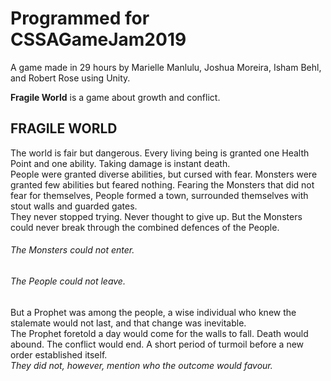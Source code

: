# Programmed for CSSAGameJam2019
A game made in 29 hours by Marielle Manlulu, Joshua Moreira, Isham Behl, and Robert Rose using Unity.

__Fragile World__ is a game about growth and conflict.
  
  

## **FRAGILE WORLD**
The world is fair but dangerous. Every living being is granted one Health Point and one ability. Taking damage is instant death.  
People were granted diverse abilities, but cursed with fear. Monsters were granted few abilities but feared nothing.
Fearing the Monsters that did not fear for themselves, People formed a town, surrounded themselves with stout walls and guarded gates.  
They never stopped trying. Never thought to give up. But the Monsters could never break through the combined defences of the People.

###### *The Monsters could not enter.*  
###### *The People could not leave.*  

But a Prophet was among the people, a wise individual who knew the stalemate would not last, and that change was inevitable.  
The Prophet foretold a day would come for the walls to fall. Death would abound. The conflict would end. A short period of turmoil before a new order established itself.  
_They did not, however, mention who the outcome would favour._
